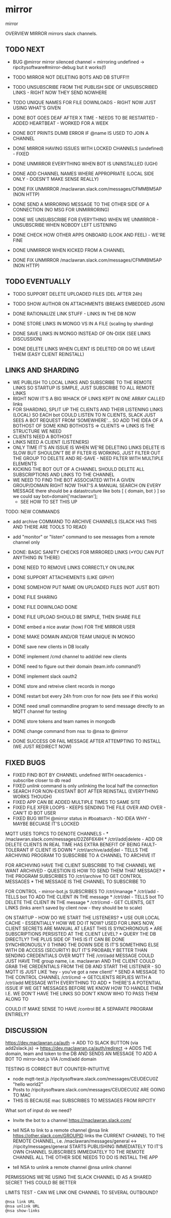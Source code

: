 # mirror
mirror

OVERVIEW
MIRROR mirrors slack channels.

TODO NEXT
---------
* BUG @mirror mirror silenced channel = mirroring undefined -> ripcitysoftware#mirror-debug but it works(!)

* TODO MIRROR NOT DELETING BOTS AND DB STUFF!!!
* TODO UNSUBSCRIBE FROM THE PUBLISH SIDE OF UNSUBSCRIBED LINKS - RIGHT NOW THEY SEND NOWHERE
* TODO UNIQUE NAMES FOR FILE DOWNLOADS - RIGHT NOW JUST USING WHAT'S GIVEN

* DONE BOT GOES DEAF AFTER X TIME - NEEDS TO BE RESTARTED - ADDED HEARTBEAT - WORKED FOR A WEEK 
* DONE BOT PRINTS DUMB ERROR IF @name IS USED TO JOIN A CHANNEL 
* DONE MIRROR HAVING ISSUES WITH LOCKED CHANNELS (undefined) - FIXED
* DONE UNMIRROR EVERYTHING WHEN BOT IS UNINSTALLED (UGH)
* DONE ADD CHANNEL NAMES WHERE APPROPRIATE (LOCAL SIDE ONLY - DOESN'T MAKE SENSE REALLY)
* DONE FIX UNMIRROR /maclawran.slack.com/messages/CFMMBM5AP (NON HTTP)
* DONE SEND A MIRRORING MESSAGE TO THE OTHER SIDE OF A CONNECTION (NO MSG FOR UNMIRRORING)
* DONE WE UNSUBSCRIBE FOR EVERYTHING WHEN WE UNMIRROR - UNSUBSCRIBE WHEN NOBODY LEFT LISTENING
* DONE CHECK HOW OTHER APPS ONBOARD (LOOK AND FEEL) - WE'RE FINE
* DONE UNMIRROR WHEN KICKED FROM A CHANNEL
* DONE FIX UNMIRROR /maclawran.slack.com/messages/CFMMBM5AP (NON HTTP)

TODO EVENTUALLY
---------------
* TODO SUPPORT DELETE UPLOADED FILES (DEL AFTER 24h)
* TODO SHOW AUTHOR ON ATTACHMENTS (BREAKS EMBEDDED JSON)

* DONE RATIONALIZE LINK STUFF - LINKS IN THE DB NOW
* DONE STORE LINKS IN MONGO VS IN A FILE (scaling by sharding)
* DONE SAVE LINKS IN MONGO INSTEAD OF ON-DISK (SEE LINKS DISCUSSION)
* DONE DELETE LINKS WHEN CLIENT IS DELETED OR DO WE LEAVE THEM (EASY CLIENT REINSTALL)

LINKS AND SHARDING
------------------
* WE PUBLISH TO LOCAL LINKS AND SUBSCRIBE TO THE REMOTE LINKS
  SO STARTUP IS SIMPLE, JUST SUBSCRIBE TO ALL REMOTE LINKS
* RIGHT NOW IT'S A BIG WHACK OF LINKS KEPT IN ONE ARRAY CALLED links
* FOR SHARDING, SPLIT UP THE CLIENTS AND THEIR LISTENING LINKS (LOCAL)
  SO EACH bot COULD LISTEN TO N CLIENTS, SLACK JUST SEES A BOT REQUEST
  FROM 'SOMEWHERE'... SO ADD THE IDEA OF A BOTHOST OF SOME KIND
  BOTHOSTS => CLIENTS => LINKS IS THE STRUCTURE WE NEED
* CLIENTS NEED A BOTHOST
* LINKS NEED A CLIENT (LISTENERS)
* ONLY TIME IT'S AN ISSUE IS WHEN WE'RE DELETING LINKS
    DELETE IS SLOW BUT SHOULDN'T BE IF FILTER IS WORKING, JUST
    FILTER OUT THE GROUP TO DELETE AND RE-SAVE - NEED FILTER WITH MULTIPLE ELEMENTS
* KICKING THE BOT OUT OF A CHANNEL SHOULD DELETE ALL SUBSCRIPTIONS AND LINKS TO THE CHANNEL
* WE NEED TO FIND THE BOT ASSOCIATED WITH A GIVEN GROUP/DOMAIN
    RIGHT NOW THAT'S A MANUAL SEARCH ON EVERY MESSAGE
    there should be a datastrcuture like
    bots [
        {
        domain,
        bot
        }
    ]
    so we could say bot=domain['maclawran'];
    * SEE HOW TO SET THIS UP


TODO: NEW COMMANDS
* add archive COMMAND TO ARCHIVE CHANNELS (SLACK HAS THIS AND THERE ARE TOOLS TO READ)
* add "monitor" or "listen" command to see messages from a remote channel only

* DONE: BASIC SANITY CHECKS FOR MIRRORED LINKS (*YOU CAN PUT ANYTHING IN THERE)
* DONE NEED TO REMOVE LINKS CORRECTLY ON UNLINK
* DONE SUPPORT ATTACHEMENTS (LIKE GIPHY)
* DONE SOMEHOW PUT NAME ON UPLOADED FILES (NOT JUST BOT)
* DONE FILE SHARING
* DONE FILE DOWNLOAD DONE
* DONE FILE UPLOAD SHOULD BE SIMPLE, THEN SHARE FILE
* DONE embed a nice avatar (how) FOR THE MIRROR USER
* DONE MAKE DOMAIN AND/OR TEAM UNIQUE IN MONGO
* DONE save new clients in DB locally 
* DONE implement /cmd channel to add/del new clients
* DONE need to figure out their domain (team.info command?)
* DONE implement slack oauth2
* DONE store and retreive client records in mongo
* DONE restart bot every 24h from cron for now (lets see if this works)
* DONE need small commandline program to send message directly to an MQTT channel for testing
* DONE store tokens and team names in mongodb
* DONE change command from nsa: to @nsa to @mirror
* DONE SUCCESS OR FAIL MESSAGE AFTER ATTEMPTING TO INSTALL (WE JUST REDIRECT NOW)

FIXED BUGS
----------
* FIXED FIND BOT BY CHANNEL undefined WITH oeacademics - subscribe closer to db read
* FIXED *unlink* command is only unlinking the local half the connection
* SEARCH FOR NON-EXISTANT BOT AFTER REINSTALL (EVERYTHING WORKS THOUGH)
* FIXED APP CAN BE ADDED MULTIPLE TIMES TO SAME SITE
* FIXED FILE XFER LOOPS - KEEPS SENDING THE FILE OVER AND OVER - CAN'T ID BOT USER
* FIXED BUG WITH @mirror status in #boatsarch - NO IDEA WHY - MAYBE BECUASE IT'S LOCKED

MQTT USES TOPICS TO DENOTE CHANNELS - 
    * /maclawran.slack.com/messages/D2Z6F6X4H
    * /ctrl/add|delete - ADD OR DELETE CLIENTS IN REAL TIME
        HAS EXTRA BENEFIT OF BEING FAULT-TOLERANT IF CLIENT IS DOWN
    * /ctrl/archive/add|del - TELLS THE ARCHIVING PROGRAM TO SUBSCRIBE TO A CHANNEL TO ARCHIVE IT

FOR ARCHIVING HAVE THE CLIENT SUBSCRIBE TO THE CHANNEL WE
WANT ARCHIVED - QUESTION IS HOW TO SEND THEM THAT MESSAGE?
    * THE PROGRAM SUBSCRIBES TO /ctrl/archive TO GET CONTROL MESSAGES
        * THE MESSAGE IS THE CHANNEL TO SUBSCRIBE TO

FOR CONTROL - mirror-bot.js SUBSCRIBES TO /ctrl/manage
    * /ctrl/add - TELLS bot TO ADD THE CLIENT IN THE message
    * /ctrl/del - TELLS bot TO DELETE THE CLIENT IN THE message
    * /ctrl/cmd - GET CLIENTS, GET LINKS (links aren't saved by client now - they should be to scale)

ON STARTUP - HOW DO WE START THE LISTENERS?
    * USE OUR LOCAL CACHE - ESSENTIALLY HOW WE DO IT NOW?
        USED FOR LINKS NOW, CLIENT SECRETS ARE MANUAL
        AT LEAST THIS IS SYNCHRONOUS
    * ARE SUBSCRIPTIONS PERSISTED AT THE CLIENT LEVEL?
    * QUERY THE DB DIRECTLY?
        THE PLUS SIDE OF THIS IS IT CAN BE DONE SYNCHRONOUSLY (I THINK)
        THE DOWN SIDE IS IT'S SOMETHING ELSE WITH DB ACCESS (SECURITY)
        BUT IT'S PROBABLY BETTER THAN SENDING CREDENTIALS OVER MQTT
            THE /ctrl/add MESSAGE COULD JUST HAVE THE group name, i.e. maclawran
            AND THE CLIENT COULD GRAB THE CREDENTIALS FROM THE DB AND START THE
            LISTENER - SO MQTT IS JUST LIKE 'hey - you've got a new client!'
    * SEND A MESSAGE TO THE CONTROL CHANNEL /ctrl/cmd -> GETCLIENTS
        REPLIES WITH A /ctrl/add MESSAGE WITH EVERYTHING TO ADD
    * THERE'S A POTENTIAL ISSUE IF WE GET MESSAGES BEFORE WE KNOW HOW TO HANDLE THEM
        I.E. WE DON'T HAVE THE LINKS SO DON'T KNOW WHO TO PASS THEM ALONG TO

COULD IT MAKE SENSE TO HAVE /control BE A SEPARATE PROGRAM ENTIRELY?



DISCUSSION
----------
https://dev.maclawran.ca/auth -> ADD TO SLACK BUTTON (via add2slack.js) -> 
https://dev.maclawran.ca/auth/redirect -> ADDS THE domain, team and token to the DB
AND SENDS AN MESSAGE TO ADD A BOT TO mirror-bot.js VIA /cmd/add domain

TESTING IS CORRECT BUT COUNTER-INTUITIVE
* node mqtt-test.js /ripcitysoftware.slack.com/messages/CEUDECU0Z  "hello world2"
* Posts to /ripcitysoftware.slack.com/messages/CEUDECU0Z ARE GOING TO MAC
* THIS IS BECAUSE mac SUBSCRIBES TO MESSAGES FROM RIPCITY

What sort of input do we need?

- Invite the bot to a channel
    https://maclawran.slack.com/

- tell NSA to link to a remote channel
    @nsa link https://other.slack.com/GROUPID
    links the CURRENT CHANNEL TO THE REMOTE CHANNEL, i.e.
    /maclawran/messages/general <-> /ripcity/messages/general
    STARTS PUBLISHING IMMEDIATELY TO IT'S OWN CHANNEL
    SUBSCRIBES IMMEDIATELY TO THE REMOTE CHANNEL
    ALL THE OTHER SIDE NEEDS TO DO IS INSTALL THE APP

- tell NSA to unlink a remote channel
  @nsa unlink channel

PERMISSIONS
    WE'RE USING THE SLACK CHANNEL ID AS A SHARED SECRET
    THIS COULD BE BETTER

LIMITS
    TEST - CAN WE LINK ONE CHANNEL TO SEVERAL OUTBOUND?

    @nsa link URL
    @nsa unlink URL
    @nsa show-links


